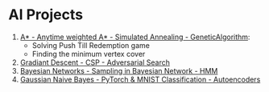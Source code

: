 # AI Projects
1. [A* - Anytime weighted A* - Simulated Annealing - GeneticAlgorithm](https://github.com/invisible0831/AI_projects/tree/master/1.%20A*-AnytimeWeightedA*-Simulated%20Annealing-GeneticAlgorithm):
   - Solving Push Till Redemption game
   - Finding the minimum vertex cover
2. [Gradiant Descent - CSP - Adversarial Search](https://github.com/invisible0831/AI_projects/tree/master/2.%20Gradiant%20Descent-CSP-Adversarial%20Search)
3. [Bayesian Networks - Sampling in Bayesian Network - HMM](https://github.com/invisible0831/AI_projects/tree/master/3.%20Bayesian%20Networks-Sampling%20in%20Bayesian%20Network-HMM)
4. [Gaussian Naive Bayes - PyTorch & MNIST Classification - Autoencoders](https://github.com/invisible0831/AI_projects/tree/master/4.%20Gaussian%20Naive%20Bayes-PyTorch%20%26%20MNIST%20Classification-Autoencoders)
